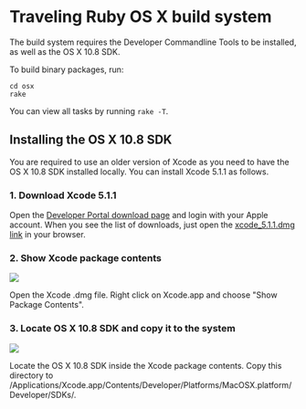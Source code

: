 # Traveling Ruby OS X build system

The build system requires the Developer Commandline Tools to be installed, as well as the OS X 10.8 SDK.

To build binary packages, run:

    cd osx
    rake

You can view all tasks by running `rake -T`.

## Installing the OS X 10.8 SDK

You are required to use an older version of Xcode as you need to have the OS X 10.8 SDK installed locally. You can install Xcode 5.1.1 as follows.

### 1. Download Xcode 5.1.1

Open the [Developer Portal download page](https://developer.apple.com/downloads/) and login with your Apple account. When you see the list of downloads, just open the [xcode_5.1.1.dmg link](http://adcdownload.apple.com/Developer_Tools/xcode_5.1.1/xcode_5.1.1.dmg) in your browser.

### 2. Show Xcode package contents

![](https://raw.githubusercontent.com/phusion/traveling-ruby/master/doc/xcodepackage.jpg)

Open the Xcode .dmg file. Right click on Xcode.app and choose "Show Package Contents".

### 3. Locate OS X 10.8 SDK and copy it to the system

![](https://raw.githubusercontent.com/phusion/traveling-ruby/master/doc/sdk.jpg)

Locate the OS X 10.8 SDK inside the Xcode package contents. Copy this directory to /Applications/Xcode.app/Contents/Developer/Platforms/MacOSX.platform/Developer/SDKs/.
